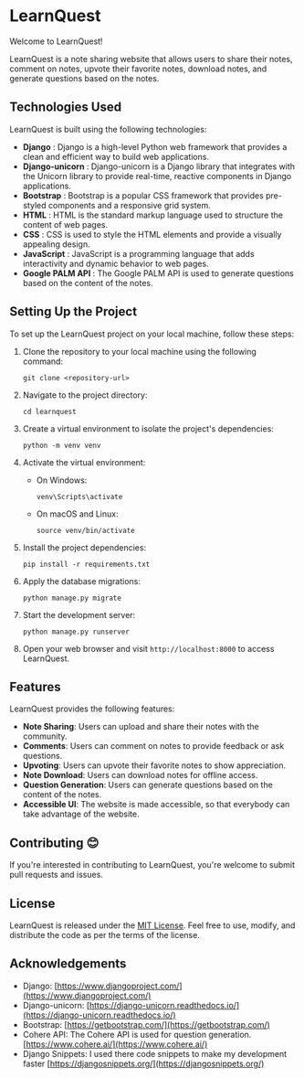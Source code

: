 # LearnQuest

Welcome to LearnQuest! 

LearnQuest is a note sharing website that allows users to share their notes, comment on notes, upvote their favorite notes, download notes, and generate questions based on the notes.

## Technologies Used

LearnQuest is built using the following technologies:

- **Django** : Django is a high-level Python web framework that provides a clean and efficient way to build web applications.
- **Django-unicorn** : Django-unicorn is a Django library that integrates with the Unicorn library to provide real-time, reactive components in Django applications.
- **Bootstrap** : Bootstrap is a popular CSS framework that provides pre-styled components and a responsive grid system.
- **HTML** : HTML is the standard markup language used to structure the content of web pages.
- **CSS** : CSS is used to style the HTML elements and provide a visually appealing design.
- **JavaScript** : JavaScript is a programming language that adds interactivity and dynamic behavior to web pages.
- **Google PALM API** : The Google PALM API is used to generate questions based on the content of the notes.

## Setting Up the Project

To set up the LearnQuest project on your local machine, follow these steps:

1. Clone the repository to your local machine using the following command:

   ```
   git clone <repository-url>
   ```

1. Navigate to the project directory:

   ```
   cd learnquest
   ```

1. Create a virtual environment to isolate the project's dependencies:

   ```
   python -m venv venv
   ```

1. Activate the virtual environment:

   - On Windows:

     ```
     venv\Scripts\activate
     ```

   - On macOS and Linux:

     ```
     source venv/bin/activate
     ```

1. Install the project dependencies:

   ```
   pip install -r requirements.txt
   ```

1. Apply the database migrations:

   ```
   python manage.py migrate
   ```

1. Start the development server:

   ```
   python manage.py runserver
   ```

1. Open your web browser and visit `http://localhost:8000` to access LearnQuest.

## Features

LearnQuest provides the following features:

- **Note Sharing**: Users can upload and share their notes with the community.
- **Comments**: Users can comment on notes to provide feedback or ask questions.
- **Upvoting**: Users can upvote their favorite notes to show appreciation.
- **Note Download**: Users can download notes for offline access.
- **Question Generation**: Users can generate questions based on the content of the notes.
- **Accessible UI**: The website is made accessible, so that everybody can take advantage of the website.

## Contributing 😊

If you're interested in contributing to LearnQuest, you're welcome to submit pull requests and issues.

## License

LearnQuest is released under the [MIT License](https://opensource.org/licenses/MIT). Feel free to use, modify, and distribute the code as per the terms of the license.

## Acknowledgements

- Django: [https://www.djangoproject.com/](https://www.djangoproject.com/)
- Django-unicorn: [https://django-unicorn.readthedocs.io/](https://django-unicorn.readthedocs.io/)
- Bootstrap: [https://getbootstrap.com/](https://getbootstrap.com/)
- Cohere API: The Cohere API is used for question generation. [https://www.cohere.ai/](https://www.cohere.ai/)
- Django Snippets: I used there code snippets to make my development faster [https://djangosnippets.org/](https://djangosnippets.org/)
